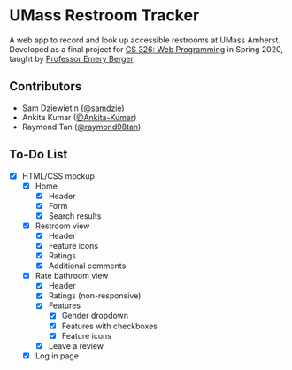 # UMass Restroom Tracker
A web app to record and look up accessible restrooms at UMass Amherst. Developed as a final project for [CS 326: Web Programming](http://web-programming.org/) in Spring 2020, taught by [Professor Emery Berger](https://emeryberger.com/).

## Contributors
* Sam Dziewietin ([@samdzie](https://github.com/samdzie))
* Ankita Kumar ([@Ankita-Kumar](https://github.com/Ankita-Kumar))
* Raymond Tan ([@raymond98tan](https://github.com/raymond98tan))

## To-Do List
- [x] HTML/CSS mockup
  - [x] Home
    - [x] Header
    - [x] Form
    - [x] Search results
  - [x] Restroom view
    - [x] Header
    - [x] Feature icons
    - [x] Ratings
    - [x] Additional comments
  - [x] Rate bathroom view
    - [x] Header
    - [x] Ratings (non-responsive)
    - [x] Features 
      - [x] Gender dropdown
      - [x] Features with checkboxes
      - [x] Feature icons
    - [x] Leave a review
  - [x] Log in page
